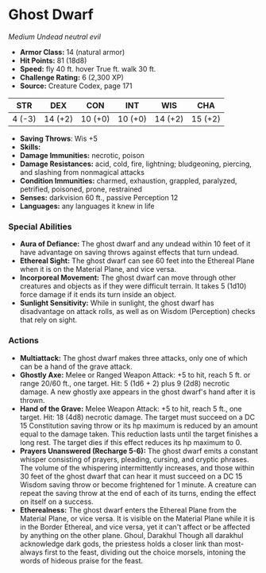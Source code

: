 # Ghost Dwarf

*Medium* *Undead* *neutral evil*

- **Armor Class:** 14 (natural armor)
- **Hit Points:** 81 (18d8)
- **Speed:** fly 40 ft. hover True ft. walk 30 ft.
- **Challenge Rating:** 6 (2,300 XP)
- **Source:** Creature Codex, page 171

| STR | DEX | CON | INT | WIS | CHA |
| --- | --- | --- | --- | --- | --- |
| 4 (-3) | 14 (+2) | 10 (+0) | 10 (+0) | 14 (+2) | 15 (+2) |

- **Saving Throws**: Wis +5
- **Skills:** 
- **Damage Immunities:** necrotic, poison
- **Damage Resistances:** acid, cold, fire, lightning; bludgeoning, piercing, and slashing from nonmagical attacks
- **Condition Immunities:** charmed, exhaustion, grappled, paralyzed, petrified, poisoned, prone, restrained
- **Senses:** darkvision 60 ft., passive Perception 12
- **Languages:** any languages it knew in life

### Special Abilities

- **Aura of Defiance:** The ghost dwarf and any undead within 10 feet of it have advantage on saving throws against effects that turn undead.
- **Ethereal Sight:** The ghost dwarf can see 60 feet into the Ethereal Plane when it is on the Material Plane, and vice versa.
- **Incorporeal Movement:** The ghost dwarf can move through other creatures and objects as if they were difficult terrain. It takes 5 (1d10) force damage if it ends its turn inside an object.
- **Sunlight Sensitivity:** While in sunlight, the ghost dwarf has disadvantage on attack rolls, as well as on Wisdom (Perception) checks that rely on sight.

### Actions

- **Multiattack:** The ghost dwarf makes three attacks, only one of which can be a hand of the grave attack.
- **Ghostly Axe:** Melee or Ranged Weapon Attack: +5 to hit, reach 5 ft. or range 20/60 ft., one target. Hit: 5 (1d6 + 2) plus 9 (2d8) necrotic damage. A new ghostly axe appears in the ghost dwarf's hand after it is thrown.
- **Hand of the Grave:** Melee Weapon Attack: +5 to hit, reach 5 ft., one target. Hit: 18 (4d8) necrotic damage. The target must succeed on a DC 15 Constitution saving throw or its hp maximum is reduced by an amount equal to the damage taken. This reduction lasts until the target finishes a long rest. The target dies if this effect reduces its hp maximum to 0.
- **Prayers Unanswered (Recharge 5-6):** The ghost dwarf emits a constant whisper consisting of prayers, pleading, cursing, and cryptic phrases. The volume of the whispering intermittently increases, and those within 30 feet of the ghost dwarf that can hear it must succeed on a DC 15 Wisdom saving throw or become frightened for 1 minute. A creature can repeat the saving throw at the end of each of its turns, ending the effect on itself on a success.
- **Etherealness:** The ghost dwarf enters the Ethereal Plane from the Material Plane, or vice versa. It is visible on the Material Plane while it is in the Border Ethereal, and vice versa, yet it can't affect or be affected by anything on the other plane. Ghoul, Darakhul Though all darakhul acknowledge dark gods, the priestess holds a closer link than most-always first to the feast, dividing out the choice morsels, intoning the words of hideous praise for the feast.


